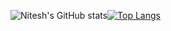 ![Nitesh's GitHub stats](https://github-readme-stats.vercel.app/api?username=nitesh-relyon&count_private=true&show_icons=true&theme=radical)[![Top Langs](https://github-readme-stats.vercel.app/api/top-langs/?username=nitesh-relyon&layout=compact)](https://github.com/nitesh-relyon/github-readme-stats)
